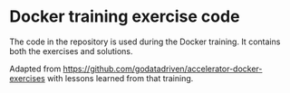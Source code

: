 # Docker training exercise code

The code in the repository is used during the Docker training. It contains both the exercises and solutions.

Adapted from https://github.com/godatadriven/accelerator-docker-exercises with lessons learned from that training.

